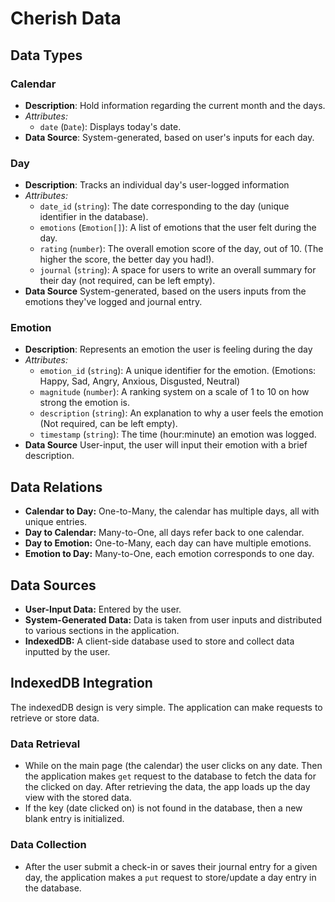 # Cherish Data

## Data Types
### Calendar
  - **Description**: Hold information regarding the current month and the days. 
  - _Attributes:_
    - `date` (`Date`): Displays today's date.
  - **Data Source**: System-generated, based on user's inputs for each day.

### Day
 - **Description**: Tracks an individual day's user-logged information
 - _Attributes:_
   - `date_id` (`string`): The date corresponding to the day (unique identifier in the database).
   - `emotions` (`Emotion[]`): A list of emotions that the user felt during the day.
   - `rating` (`number`): The overall emotion score of the day, out of 10. (The higher the score, the better day you had!).
   - `journal` (`string`): A space for users to write an overall summary for their day (not required, can be left empty).
 - **Data Source** System-generated, based on the users inputs from the emotions they've logged and journal entry.

### Emotion
  - **Description**: Represents an emotion the user is feeling during the day
  - _Attributes:_
    - `emotion_id` (`string`): A unique identifier for the emotion. (Emotions: Happy, Sad, Angry, Anxious, Disgusted, Neutral)
    - `magnitude` (`number`): A ranking system on a scale of 1 to 10 on how strong the emotion is.
    - `description` (`string`): An explanation to why a user feels the emotion (Not required, can be left empty).
    - `timestamp` (`string`): The time (hour:minute) an emotion was logged.
  - **Data Source** User-input, the user will input their emotion with a brief description.

## Data Relations
- **Calendar to Day:** One-to-Many, the calendar has multiple days, all with unique entries.
- **Day to Calendar:** Many-to-One, all days refer back to one calendar.
- **Day to Emotion:** One-to-Many, each day can have multiple emotions.
- **Emotion to Day:** Many-to-One, each emotion corresponds to one day.

## Data Sources
- **User-Input Data:** Entered by the user.
- **System-Generated Data:** Data is taken from user inputs and distributed to various sections in the application.
- **IndexedDB:** A client-side database used to store and collect data inputted by the user.

## IndexedDB Integration
The indexedDB design is very simple. The application can make requests to retrieve or store data.

### Data Retrieval
  - While on the main page (the calendar) the user clicks on any date. Then the application makes `get` request to the database to fetch the data for the clicked on day. After retrieving the data, the app loads up the day view with the stored data.
  - If the key (date clicked on) is not found in the database, then a new blank entry is initialized.

### Data Collection
  - After the user submit a check-in or saves their journal entry for a given day, the application makes a `put` request to store/update a day entry in the database.


